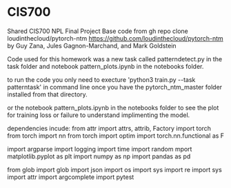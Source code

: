 
# CIS700
Shared CIS700 NPL Final Project 
Base code from gh repo clone loudinthecloud/pytorch-ntm https://github.com/loudinthecloud/pytorch-ntm
by Guy Zana, Jules Gagnon-Marchand, and Mark Goldstein 

Code used for this homework was a new task called patterndetect.py in the task folder
and notebook pattern_plots.ipynb in the notebooks folder.

to run the code you only need to execture
'python3 train.py --task patterntask' in command line once you have the pytorch_ntm_master folder installed from that directory. 

or the notebook pattern_plots.ipynb in the notebooks folder to see the plot for training loss or failure to understand implimenting the model. 


dependencies incude:
from attr import attrs, attrib, Factory
import torch
from torch import nn
from torch import optim
import torch.nn.functional as F

import argparse
import logging
import time
import random
mport matplotlib.pyplot as plt
import numpy as np
import pandas as pd

from glob import glob
import json
import os
import sys
import re
import sys
import attr
import argcomplete
import pytest

